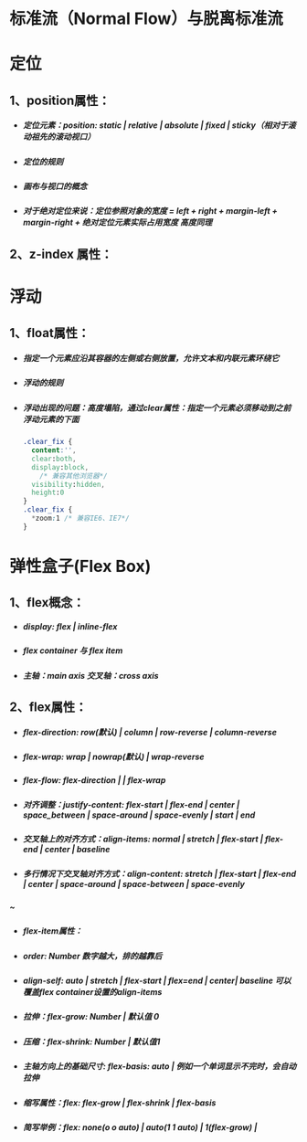 # 标准流（Normal Flow）与脱离标准流



# 定位



## 1、position属性：

- ##### 定位元素：position: static | relative | absolute | fixed | sticky（相对于滚动祖先的滚动视口）

- ##### 定位的规则

- ##### 画布与视口的概念

- #####  对于绝对定位来说：定位参照对象的宽度 = left + right + margin-left + margin-right + 绝对定位元素实际占用宽度    高度同理



## 2、z-index 属性：



# 浮动



## 1、float属性：

- ##### 指定一个元素应沿其容器的左侧或右侧放置，允许文本和内联元素环绕它

- ##### 浮动的规则

- ##### 浮动出现的问题：高度塌陷，通过clear属性：指定一个元素必须移动到之前浮动元素的下面

  ```css
  .clear_fix {
  	content:'',
    clear:both,
    display:block,
      /* 兼容其他浏览器*/
    visibility:hidden,
    height:0
  }
  .clear_fix {
    *zoom:1 /* 兼容IE6、IE7*/
  }
  ```

  

# 弹性盒子(Flex Box)



## 1、flex概念：

- ##### display: flex | inline-flex

- ##### flex container 与 flex item

- ##### 主轴：main axis  交叉轴：cross axis



## 2、flex属性：

- ##### flex-direction: row(默认) | column | row-reverse | column-reverse

- ##### flex-wrap: wrap | nowrap(默认) | wrap-reverse

- ##### flex-flow:  flex-direction | | flex-wrap 

- ##### 对齐调整：justify-content: flex-start | flex-end | center | space_between | space-around | space-evenly  | start | end 

- ##### 交叉轴上的对齐方式：align-items: normal | stretch | flex-start | flex-end | center | baseline

- ##### 多行情况下交叉轴对齐方式：align-content: stretch |  flex-start | flex-end | center | space-around | space-between | space-evenly

##### ~

- ##### flex-item属性：

- ##### order: Number 数字越大，排的越靠后

- ##### align-self: auto | stretch | flex-start | flex=end | center| baseline 可以覆盖flex container设置的align-items

- ##### 拉伸：flex-grow:  Number |  默认值 0

- ##### 压缩：flex-shrink:  Number | 默认值1

- ##### 主轴方向上的基础尺寸: flex-basis: auto |  例如一个单词显示不完时，会自动拉伸

- ##### 缩写属性：flex: flex-grow | flex-shrink | flex-basis

- ##### 简写举例：flex: none(o o auto) | auto(1 1 auto) | 1(flex-grow) |  